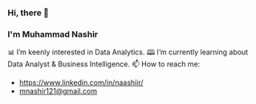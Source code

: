 ### Hi, there 👋

### I'm Muhammad Nashir

📊 I’m keenly interested in Data Analytics.
🕮 I’m currently learning about Data Analyst & Business Intelligence.
📫 How to reach me: 
- https://www.linkedin.com/in/naashiir/ 
- mnashir121@gmail.com

